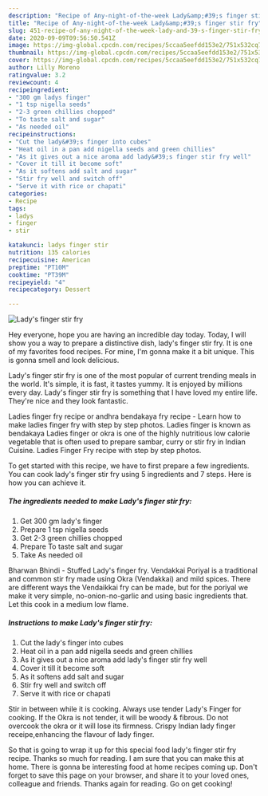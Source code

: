 ```yaml
---
description: "Recipe of Any-night-of-the-week Lady&amp;#39;s finger stir fry"
title: "Recipe of Any-night-of-the-week Lady&amp;#39;s finger stir fry"
slug: 451-recipe-of-any-night-of-the-week-lady-and-39-s-finger-stir-fry
date: 2020-09-09T09:56:50.541Z
image: https://img-global.cpcdn.com/recipes/5ccaa5eefdd153e2/751x532cq70/ladys-finger-stir-fry-recipe-main-photo.jpg
thumbnail: https://img-global.cpcdn.com/recipes/5ccaa5eefdd153e2/751x532cq70/ladys-finger-stir-fry-recipe-main-photo.jpg
cover: https://img-global.cpcdn.com/recipes/5ccaa5eefdd153e2/751x532cq70/ladys-finger-stir-fry-recipe-main-photo.jpg
author: Lilly Moreno
ratingvalue: 3.2
reviewcount: 4
recipeingredient:
- "300 gm ladys finger"
- "1 tsp nigella seeds"
- "2-3 green chillies chopped"
- "To taste salt and sugar"
- "As needed oil"
recipeinstructions:
- "Cut the lady&#39;s finger into cubes"
- "Heat oil in a pan add nigella seeds and green chillies"
- "As it gives out a nice aroma add lady&#39;s finger stir fry well"
- "Cover it till it become soft"
- "As it softens add salt and sugar"
- "Stir fry well and switch off"
- "Serve it with rice or chapati"
categories:
- Recipe
tags:
- ladys
- finger
- stir

katakunci: ladys finger stir 
nutrition: 135 calories
recipecuisine: American
preptime: "PT10M"
cooktime: "PT39M"
recipeyield: "4"
recipecategory: Dessert

---
```



![Lady&#39;s finger stir fry](https://img-global.cpcdn.com/recipes/5ccaa5eefdd153e2/751x532cq70/ladys-finger-stir-fry-recipe-main-photo.jpg)

Hey everyone, hope you are having an incredible day today. Today, I will show you a way to prepare a distinctive dish, lady&#39;s finger stir fry. It is one of my favorites food recipes. For mine, I'm gonna make it a bit unique. This is gonna smell and look delicious.

Lady&#39;s finger stir fry is one of the most popular of current trending meals in the world. It's simple, it is fast, it tastes yummy. It is enjoyed by millions every day. Lady&#39;s finger stir fry is something that I have loved my entire life. They're nice and they look fantastic.

Ladies finger fry recipe or andhra bendakaya fry recipe - Learn how to make ladies finger fry with step by step photos. Ladies finger is known as bendakaya Ladies finger or okra is one of the highly nutritious low calorie vegetable that is often used to prepare sambar, curry or stir fry in Indian Cuisine. Ladies Finger Fry recipe with step by step photos.


To get started with this recipe, we have to first prepare a few ingredients. You can cook lady&#39;s finger stir fry using 5 ingredients and 7 steps. Here is how you can achieve it.

<!--inarticleads1-->

##### The ingredients needed to make Lady&#39;s finger stir fry:

1. Get 300 gm lady&#39;s finger
1. Prepare 1 tsp nigella seeds
1. Get 2-3 green chillies chopped
1. Prepare To taste salt and sugar
1. Take As needed oil


Bharwan Bhindi - Stuffed Lady&#39;s finger fry. Vendakkai Poriyal is a traditional and common stir fry made using Okra (Vendakkai) and mild spices. There are different ways the Vendaikkai fry can be made, but for the poriyal we make it very simple, no-onion-no-garlic and using basic ingredients that. Let this cook in a medium low flame. 

<!--inarticleads2-->

##### Instructions to make Lady&#39;s finger stir fry:

1. Cut the lady&#39;s finger into cubes
1. Heat oil in a pan add nigella seeds and green chillies
1. As it gives out a nice aroma add lady&#39;s finger stir fry well
1. Cover it till it become soft
1. As it softens add salt and sugar
1. Stir fry well and switch off
1. Serve it with rice or chapati


Stir in between while it is cooking. Always use tender Lady&#39;s Finger for cooking. If the Okra is not tender, it will be woody &amp; fibrous. Do not overcook the okra or it will lose its firmness. Crispy Indian lady finger receipe,enhancing the flavour of lady finger. 

So that is going to wrap it up for this special food lady&#39;s finger stir fry recipe. Thanks so much for reading. I am sure that you can make this at home. There is gonna be interesting food at home recipes coming up. Don't forget to save this page on your browser, and share it to your loved ones, colleague and friends. Thanks again for reading. Go on get cooking!
